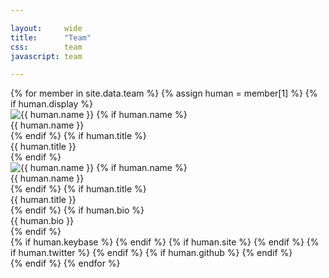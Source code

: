 ```yaml
---

layout:     wide
title:      "Team"
css:        team
javascript: team

---
```



<!-- team -->
<div class="team">
  <div class="row">
    {% for member in site.data.team %}
      {% assign human = member[1] %}
      {% if human.display %}
        <div class="col-xs-4 col-sm-3 col-md-2 col-lg-2">
          <div class="team-member">
            <img src="{{ human.gravatar | asset_path }}" alt="{{ human.name }}" class="team-headshot" />
            {% if human.name %}
              <div class="team-name">{{ human.name }}</div>
            {% endif %}
            {% if human.title %}
              <div class="team-title">{{ human.title }}</div>
            {% endif %}
            <div class="team-details hidden">
              <!-- need to do this again else the stacking will get screwy -->
              <img src="{{ human.gravatar | asset_path }}" alt="{{ human.name }}" class="team-headshot" />
              {% if human.name %}
                <div class="team-name">{{ human.name }}</div>
              {% endif %}
              {% if human.title %}
                <div class="team-title">{{ human.title }}</div>
              {% endif %}
              {% if human.bio %}
                <div class="team-bio">{{ human.bio }}</div>
              {% endif %}
              <div class="team-links">
                {% if human.keybase %}
                  <a href="https://twitter.com/{{ human.keybase }}" target="_blank">
                    <span class="fa-stack fa-lg">
                      <i class="fa fa-square fa-stack-2x"></i>
                      <i class="fa fa-key fa-stack-1x fa-inverse"></i>
                    </span>
                  </a>
                {% endif %}
                {% if human.site %}
                  <a href="{{ human.site }}" target="_blank">
                    <span class="fa-stack fa-lg">
                      <i class="fa fa-square fa-stack-2x"></i>
                      <i class="fa fa-globe fa-stack-1x fa-inverse"></i>
                    </span>
                  </a>
                {% endif %}
                {% if human.twitter %}
                  <a href="https://twitter.com/{{ human.twitter }}" target="_blank">
                    <span class="fa-stack fa-lg">
                      <i class="fa fa-square fa-stack-2x"></i>
                      <i class="fa fa-twitter fa-stack-1x fa-inverse"></i>
                    </span>
                  </a>
                {% endif %}
                {% if human.github %}
                  <a href="https://github.com/{{ human.github }}" target="_blank">
                    <span class="fa-stack fa-lg">
                      <i class="fa fa-square fa-stack-2x"></i>
                      <i class="fa fa-github fa-stack-1x fa-inverse"></i>
                    </span>
                  </a>
                {% endif %}
              </div><!-- .team-links -->
            </div><!-- .team-details -->
          </div><!-- .team-member -->
        </div><!-- .cols -->
      {% endif %}
    {% endfor %}
  </div><!-- .row -->
</div>